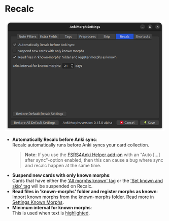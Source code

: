 # Recalc

![recalc-tab.png](../../../img/recalc-tab.png)

* **Automatically Recalc before Anki sync**:  
  Recalc automatically runs before Anki syncs your card collection.
  > **Note**: If you use the [FSRS4Anki Helper add-on](https://ankiweb.net/shared/info/759844606) with an "Auto [...]
  after sync"-option enabled, then this can cause a bug where sync and recalc happen at the same time.
* **Suspend new cards with only known morphs**:  
  Cards that have either the ['All morphs known' tag](tags.md) or the ['Set known and skip' tag](tags.md) will be
  suspended on Recalc.
*  **Read files in 'known-morphs' folder and register morphs as known**:  
   Import known morphs from the known-morphs folder. Read more in [Settings Known Morphs](../setting-known-morphs.md).
* **Minimum interval for known morphs**:  
  This is used when text is [highlighted](../../setup/settings/extra-fields.md#using-am-highlighted).